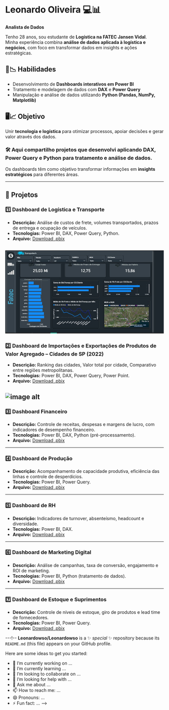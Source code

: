 # Leonardo Oliveira 💻📊

**Analista de Dados**

Tenho 28 anos, sou estudante de **Logística na FATEC Jansen Vidal**.  
Minha experiência combina **análise de dados aplicada à logística e negócios**, com foco em transformar dados em insights e ações estratégicas.  

## 🎲📉 Habilidades  
- Desenvolvimento de **Dashboards interativos em Power BI**  
- Tratamento e modelagem de dados com **DAX** e **Power Query**  
- Manipulação e análise de dados utilizando **Python (Pandas, NumPy, Matplotlib)**  

## 🖥📈 Objetivo  
Unir **tecnologia e logística** para otimizar processos, apoiar decisões e gerar valor através dos dados.  




### 🛠 Aqui compartilho projetos que desenvolvi aplicando **DAX, Power Query e Python** para tratamento e análise de dados.  
Os dashboards têm como objetivo transformar informações em **insights estratégicos** para diferentes áreas.  

---

## 📂 Projetos  

### 1️⃣ Dashboard de Logística e Transporte  
- **Descrição:** Análise de custos de frete, volumes transportados, prazos de entrega e ocupação de veículos.  
- **Tecnologias:** Power BI, DAX, Power Query, Python.  
- **Arquivo:** [Download .pbix](https://github.com/Leonardowso/Portfolio_power_bi/blob/73d5cf2fe4e5fd6883a7eb9cade54a41513f1471/README.md)  

![image alt](https://github.com/Leonardowso/Portfolio_power_bi/blob/0c3f06f4b5c713e3712770977caa0ed6ad5e9adb/dash%20cervejaria%201.jpg)
---

### 2️⃣ Dashboard de Importações e Exportações de Produtos de Valor Agregado – Cidades de SP (2022) 
- **Descrição:** Ranking das cidades, Valor total por cidade, Comparativo entre regiões metropolitanas. 
- **Tecnologias:** Power BI, DAX, Power Query, Power Point.  
- **Arquivo:** [Download .pbix](https://github.com/Leonardowso/Dash-EXP-IMP-SP-2022/blob/311ec44589e24cd52fe06cc6063d6290f85af731/README.md)  

![image alt](https://github.com/Leonardowso/Dash-EXP-IMP-SP-2022/blob/51e92db79ded65068acd2704252bf1f18e96ca40/links%20dash%202022.jpg)
---

### 3️⃣ Dashboard Financeiro  
- **Descrição:** Controle de receitas, despesas e margens de lucro, com indicadores de desempenho financeiro.  
- **Tecnologias:** Power BI, DAX, Python (pré-processamento).  
- **Arquivo:** [Download .pbix](./dashboards/dashboard_financeiro.pbix)  

---

### 4️⃣ Dashboard de Produção  
- **Descrição:** Acompanhamento de capacidade produtiva, eficiência das linhas e controle de desperdícios.  
- **Tecnologias:** Power BI, Power Query.  
- **Arquivo:** [Download .pbix](./dashboards/dashboard_producao.pbix)  

---

### 5️⃣ Dashboard de RH  
- **Descrição:** Indicadores de turnover, absenteísmo, headcount e diversidade.  
- **Tecnologias:** Power BI, DAX.  
- **Arquivo:** [Download .pbix](./dashboards/dashboard_rh.pbix)  

---

### 6️⃣ Dashboard de Marketing Digital  
- **Descrição:** Análise de campanhas, taxa de conversão, engajamento e ROI de marketing.  
- **Tecnologias:** Power BI, Python (tratamento de dados).  
- **Arquivo:** [Download .pbix](./dashboards/dashboard_marketing.pbix)  

---

### 7️⃣ Dashboard de Estoque e Suprimentos  
- **Descrição:** Controle de níveis de estoque, giro de produtos e lead time de fornecedores.  
- **Tecnologias:** Power BI, Power Query.  
- **Arquivo:** [Download .pbix](./dashboards/dashboard_estoque.pbix)  

---!--
**Leonardowso/Leonardowso** is a ✨ _special_ ✨ repository because its `README.md` (this file) appears on your GitHub profile.

Here are some ideas to get you started:

- 🔭 I’m currently working on ...
- 🌱 I’m currently learning ...
- 👯 I’m looking to collaborate on ...
- 🤔 I’m looking for help with ...
- 💬 Ask me about ...
- 📫 How to reach me: ...
- 😄 Pronouns: ...
- ⚡ Fun fact: ...
-->
